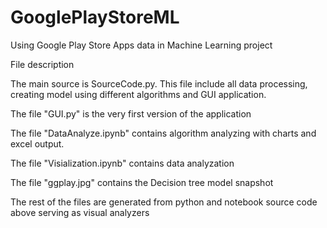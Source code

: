 # GooglePlayStoreML
Using Google Play Store Apps data in Machine Learning project

File description
  
  The main source is SourceCode.py. This file include all data processing, creating model using different algorithms and GUI application.

  The file "GUI.py" is the very first version of the application

  The file "DataAnalyze.ipynb" contains algorithm analyzing with charts and excel output. 

  The file "Visialization.ipynb" contains data analyzation 

  The file "ggplay.jpg" contains the Decision tree model snapshot

  The rest of the files are generated from python and notebook source code above serving as visual analyzers


